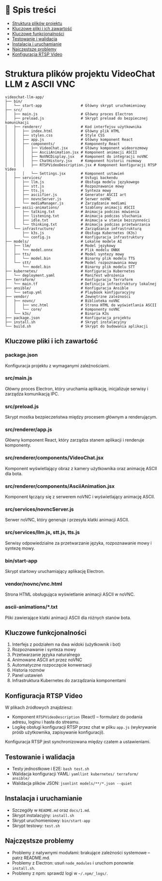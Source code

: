 # 📑 Spis treści

- [Struktura plików projektu](#struktura-plików-projektu-videochat-llm-z-ascii-vnc)
- [Kluczowe pliki i ich zawartość](#kluczowe-pliki-i-ich-zawartość)
- [Kluczowe funkcjonalności](#kluczowe-funkcjonalności)
- [Testowanie i walidacja](#testowanie-i-walidacja)
- [Instalacja i uruchamianie](#instalacja-i-uruchamianie)
- [Najczęstsze problemy](#najczęstsze-problemy)
- [Konfiguracja RTSP Video](#konfiguracja-rtsp-video)

# Struktura plików projektu VideoChat LLM z ASCII VNC

```
videochat-llm-app/
├── bin/
│   └── start-app                  # Główny skrypt uruchomieniowy
├── src/
│   ├── main.js                    # Główny proces Electron
│   ├── preload.js                 # Skrypt preload do bezpiecznej komunikacji
│   ├── renderer/                  # Kod interfejsu użytkownika
│   │   ├── index.html             # Główny plik HTML
│   │   ├── styles.css             # Style CSS
│   │   ├── app.js                 # Główny komponent React
│   │   ├── components/            # Komponenty React
│   │   │   ├── VideoChat.jsx      # Główny komponent wideorozmowy
│   │   │   ├── AsciiAnimation.jsx # Komponent animacji ASCII
│   │   │   ├── NoVNCDisplay.jsx   # Komponent do integracji noVNC
│   │   │   ├── ChatHistory.jsx    # Komponent historii rozmowy
│   │   │   ├── RTSPVideoDescription.jsx # Komponent konfiguracji RTSP Video
│   │   │   └── Settings.jsx       # Komponent ustawień
│   ├── services/                  # Usługi backendu
│   │   ├── llm.js                 # Obsługa modelu językowego
│   │   ├── stt.js                 # Rozpoznawanie mowy
│   │   ├── tts.js                 # Synteza mowy
│   │   ├── asciifier.js           # Generator ASCII art
│   │   ├── novncServer.js         # Serwer noVNC
│   │   └── mediaManager.js        # Zarządzanie mediami
│   ├── ascii-animations/          # Szablony animacji ASCII
│   │   ├── talking.txt            # Animacja podczas mówienia
│   │   ├── listening.txt          # Animacja podczas słuchania
│   │   ├── idle.txt               # Animacja w stanie bezczynności
│   │   └── thinking.txt           # Animacja podczas przetwarzania
│   └── infrastructure/            # Zarządzanie infrastrukturą
│       ├── k3s.js                 # Obsługa Kubernetes (K3s)
│       └── config.js              # Konfiguracja infrastruktury
├── models/                        # Lokalne modele AI
│   ├── llm/                       # Model językowy
│   │   └── model.onnx             # Plik modelu ONNX
│   ├── tts/                       # Model syntezy mowy
│   │   └── model.bin              # Binarny plik modelu TTS
│   └── stt/                       # Model rozpoznawania mowy
│       └── model.bin              # Binarny plik modelu STT
├── kubernetes/                    # Konfiguracja Kubernetes
│   └── deployment.yaml            # Manifest wdrożenia
├── terraform/                     # Konfiguracja Terraform
│   └── main.tf                    # Definicja infrastruktury lokalnej
├── ansible/                       # Konfiguracja Ansible
│   └── setup.yml                  # Playbook konfiguracyjny
├── vendor/                        # Zewnętrzne zależności
│   ├── novnc/                     # Biblioteka noVNC
│   │   ├── vnc.html               # Strona HTML do wyświetlania ASCII
│   │   └── core/                  # Komponenty noVNC
│   └── k3s/                       # Binaria K3s
├── package.json                   # Konfiguracja projektu
├── install.sh                     # Skrypt instalacyjny
└── build.sh                       # Skrypt do budowania aplikacji
```

## Kluczowe pliki i ich zawartość

### package.json
Konfiguracja projektu z wymaganymi zależnościami.

### src/main.js
Główny proces Electron, który uruchamia aplikację, inicjalizuje serwisy i zarządza komunikacją IPC.

### src/preload.js
Skrypt mostka bezpieczeństwa między procesem głównym a renderującym.

### src/renderer/app.js
Główny komponent React, który zarządza stanem aplikacji i renderuje komponenty.

### src/renderer/components/VideoChat.jsx
Komponent wyświetlający obraz z kamery użytkownika oraz animację ASCII dla bota.

### src/renderer/components/AsciiAnimation.jsx
Komponent łączący się z serwerem noVNC i wyświetlający animację ASCII.

### src/services/novncServer.js
Serwer noVNC, który generuje i przesyła klatki animacji ASCII.

### src/services/llm.js, stt.js, tts.js
Serwisy odpowiedzialne za przetwarzanie języka, rozpoznawanie mowy i syntezę mowy.

### bin/start-app
Skrypt startowy uruchamiający aplikację Electron.

### vendor/novnc/vnc.html
Strona HTML obsługująca wyświetlanie animacji ASCII w noVNC.

### ascii-animations/*.txt
Pliki zawierające klatki animacji ASCII dla różnych stanów bota.

## Kluczowe funkcjonalności

1. Interfejs z podziałem na dwa widoki (użytkownik i bot)
2. Rozpoznawanie i synteza mowy
3. Przetwarzanie języka naturalnego
4. Animowane ASCII art przez noVNC
5. Automatyczne rozpoczęcie konwersacji
6. Historia rozmów
7. Panel ustawień
8. Infrastruktura Kubernetes do zarządzania komponentami

## Konfiguracja RTSP Video

W plikach źródłowych znajdziesz:
- Komponent `RTSPVideoDescription` (React) – formularz do podania adresu, loginu i hasła do streamu.
- Logikę obsługi konfiguracji RTSP przez chat w pliku `app.js` (wykrywanie próśb użytkownika, zapisywanie konfiguracji).

Konfiguracja RTSP jest synchronizowana między czatem a ustawieniami.

## Testowanie i walidacja

- Testy jednostkowe i E2E: `bash test.sh`
- Walidacja konfiguracji YAML: `yamllint kubernetes/ terraform/ ansible/`
- Walidacja plików JSON: `jsonlint models/**/*.json --quiet`

## Instalacja i uruchamianie

- Szczegóły w `README.md` oraz `docs/1.md`.
- Skrypt instalacyjny: `install.sh`
- Skrypt uruchomieniowy: `bin/start-app`
- Skrypt testowy: `test.sh`

## Najczęstsze problemy

- Problemy z natywnymi modułami: brakujące zależności systemowe – patrz README.md.
- Problemy z Electron: usuń `node_modules` i uruchom ponownie `install.sh`.
- Problemy z npm: sprawdź logi w `~/.npm/_logs/`.